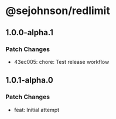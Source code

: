# @sejohnson/redlimit

## 1.0.0-alpha.1

### Patch Changes

- 43ec005: chore: Test release workflow

## 1.0.1-alpha.0

### Patch Changes

- feat: Initial attempt
